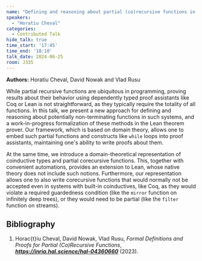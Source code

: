 ```yaml
---
name: "Defining and reasoning about partial (co)recursive functions in Lean"
speakers:
  - "Horatiu Cheval"
categories:
  - Contributed Talk
hide_talk: true
time_start: '17:45'
time_end: '18:10'
talk_date: 2024-06-25
room: J335
---
```


**Authors:** Horatiu Cheval, David Nowak and Vlad Rusu










While partial recursive functions are ubiquitous in programming,
proving results about their behavior using dependently typed proof assistants 
like Coq or Lean is not straightforward, as they typically require the totality of all functions.
In this talk, we present a new approach for defining and reasoning about 
potentially non-terminating functions in such systems, and a work-in-progress formalization 
of these methods in the Lean theorem prover.
Our framework, which is based on domain theory, 
allows one to embed such partial functions and constructs like `while` loops into proof assistants, 
maintaining one's ability to write proofs about them. 

At the same time, we introduce a domain-theoretical representation of coinductive types
and partial corecursive functions. 
This, together with convenient automations, provides an extension to Lean, whose native theory does 
not include such notions.
Furthermore, our representation allows one to also write corecursive functions 
that would normally not be accepted even in systems with built-in coinductives, like Coq, 
as they would violate a required guardedness condition 
(like the `mirror` function on infinitely deep trees), 
or they would need to be partial (like the `filter` function on streams).




 

## Bibliography

  1.   Horac{t}iu Cheval,  David Nowak,  Vlad Rusu,  _Formal Definitions and Proofs for Partial (Co)Recursive Functions_,  **_https://inria.hal.science/hal-04360660_** (2023).






